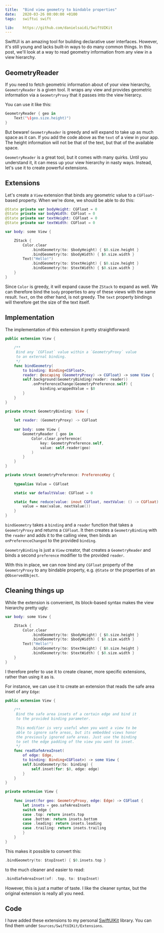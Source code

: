 ```yaml
---
title:  "Bind view geometry to bindable properties"
date:   2020-03-26 00:00:00 +0100
tags:   swiftui swift

lib:    https://github.com/danielsaidi/SwiftUIKit
---
```


SwiftUI is an amazing tool for building declarative user interfaces. However, it's still young and lacks built-in ways to do many common things. In this post, we'll look at a way to read geometry information from any view in a view hierarchy.


## GeometryReader

If you need to fetch geometric information about of your view hierarchy, `GeometryReader` is a given tool. It wraps any view and provides geometric information via a `GeometryProxy` that it passes into the view hierarcy.

You can use it like this:

```swift
GeometryReader { geo in
    Text("\(geo.size.height)")
}
```

But beware! `GeometryReader` is greedy and will expand to take up as much space as it can. If you add the code above as the `text` of a view in your app. The height information will not be that of the text, but that of the available space.

`GeometryReader` is a great tool, but it comes with many quirks. Until you understand it, it can mess up your view hierarchy in nasty ways. Instead, let's use it to create powerful extensions.


## Extensions

Let's create a `View` extension that binds any geometric value to a `CGFloat`-based property. When we're done, we should be able to do this:

```swift
@State private var bodyHeight: CGFloat = 0
@State private var bodyWidth: CGFloat = 0
@State private var textHeight: CGFloat = 0
@State private var textWidth: CGFloat = 0

var body: some View {

    ZStack {
        Color.clear
            .bindGeometry(to: $bodyHeight) { $0.size.height }
            .bindGeometry(to: $bodyWidth) { $0.size.width }
        Text("Hello!")
            .bindGeometry(to: $textHeight) { $0.size.height }
            .bindGeometry(to: $textWidth) { $0.size.width }
    }
}
```

Since `Color` is greedy, it will expand cause the `ZStack` to expand as well. We can therefore bind the `body` properties to any of these views with the same result. `Text`, on the other hand, is not greedy. The `text` property bindings will therefore get the size of the text itself.


## Implementation

The implementation of this extension it pretty straightforward:

```swift
public extension View {
    
    /**
     Bind any `CGFloat` value within a `GeometryProxy` value
     to an external binding.
     */
    func bindGeometry(
        to binding: Binding<CGFloat>,
        reader: @escaping (GeometryProxy) -> CGFloat) -> some View {
        self.background(GeometryBinding(reader: reader))
            .onPreferenceChange(GeometryPreference.self) {
                binding.wrappedValue = $0
        }
    }
}

private struct GeometryBinding: View {
    
    let reader: (GeometryProxy) -> CGFloat
    
    var body: some View {
        GeometryReader { geo in
            Color.clear.preference(
                key: GeometryPreference.self,
                value: self.reader(geo)
            )
        }
    }
}

private struct GeometryPreference: PreferenceKey {
    
    typealias Value = CGFloat

    static var defaultValue: CGFloat = 0

    static func reduce(value: inout CGFloat, nextValue: () -> CGFloat) {
        value = max(value, nextValue())
    }
}
```

`bindGeometry` takes a `binding` and a `reader` function that takes a `GeometryProxy` and returns a `CGFloat`. It then creates a `GeometryBinding` with the `reader` and adds it to the calling view, then binds an `onPreferenceChanged` to the provided `binding`.

`GeometryBinding` is just a `View` creator, that creates a `GeometryReader` and binds a second `preference` modifier to the provided `reader`.

With this in place, we can now bind any `CGFloat` property of the `GeometryProxy` to any bindable property, e.g. `@State` or the properties of an `@ObservedObject`.


## Cleaning things up

While the extension is convenient, its block-based syntax makes the view hierarchy pretty ugly:

```swift
var body: some View {

    ZStack {
        Color.clear
            .bindGeometry(to: $bodyHeight) { $0.size.height }
            .bindGeometry(to: $bodyWidth) { $0.size.width }
        Text("Hello!")
            .bindGeometry(to: $textHeight) { $0.size.height }
            .bindGeometry(to: $textWidth) { $0.size.width }
    }
}
```

I therefore prefer to use it to create cleaner, more specific extensions, rather than using it as is.

For instance, we can use it to create an extension that reads the safe area inset of any `Edge`:

```swift
public extension View {
    
    /**
     Bind the safe area insets of a certain edge and bind it
     to the provided binding parameter.
     
     This modifier is very useful when you want a view to be
     able to ignore safe areas, but its embedded views honor
     the previously ignored safe areas. Just use the binding
     to set the edge padding of the view you want to inset.
     */
    func readSafeAreaInset(
        of edge: Edge,
        to binding: Binding<CGFloat>) -> some View {
        self.bindGeometry(to: binding) {
            self.inset(for: $0, edge: edge)
        }
    }
}

private extension View {
    
    func inset(for geo: GeometryProxy, edge: Edge) -> CGFloat {
        let insets = geo.safeAreaInsets
        switch edge {
        case .top: return insets.top
        case .bottom: return insets.bottom
        case .leading: return insets.leading
        case .trailing: return insets.trailing
        }
    }
}
```

This makes it possible to convert this:

```swift
.bindGeometry(to: $topInset) { $0.insets.top }
```

to the much cleaner and easier to read:

```swift 
.bindSafeAreaInset(of: .top, to: $topInset)
```

However, this is just a matter of taste. I like the cleaner syntax, but the original extension is really all you need.


## Code

I have added these extensions to my personal [SwiftUIKit]({{page.lib}}) library. You can find them under `Sources/SwiftUIKit/Extensions`.